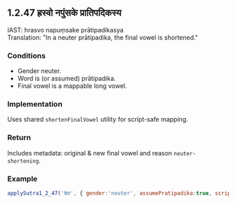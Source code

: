 ## 1.2.47 ह्रस्वो नपुंसके प्रातिपदिकस्य

IAST: hrasvo napuṃsake prātipadikasya  
Translation: "In a neuter prātipadika, the final vowel is shortened."

### Conditions
- Gender neuter.
- Word is (or assumed) prātipadika.
- Final vowel is a mappable long vowel.

### Implementation
Uses shared `shortenFinalVowel` utility for script-safe mapping.

### Return
Includes metadata: original & new final vowel and reason `neuter-shortening`.

### Example
```js
applySutra1_2_47('देवा', { gender:'neuter', assumePratipadika:true, script:'Devanagari' });
```
